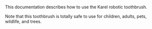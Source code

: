 This documentation describes how to use the Karel robotic  toothbrush.
 
Note that this toothbrush is totally safe to use for children, adults, pets, wildlife, and trees.
